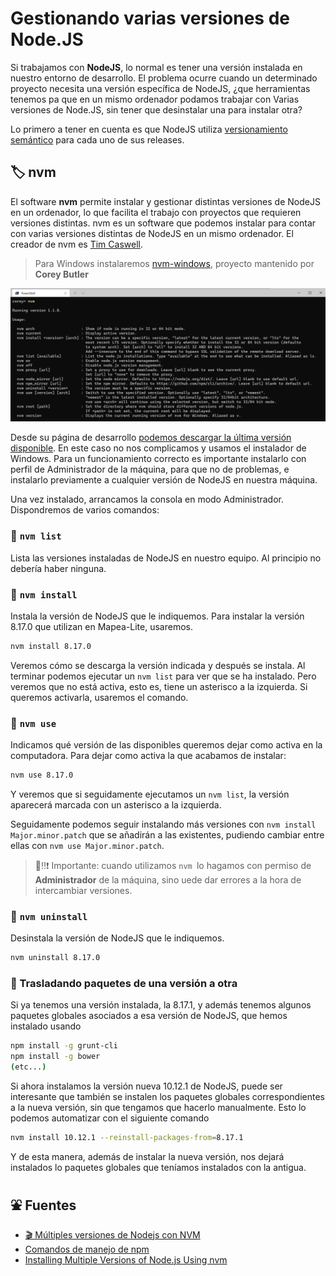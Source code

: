 # Gestionando varias versiones de Node.JS

Si trabajamos con **NodeJS**, lo normal es tener una versión instalada en nuestro entorno de desarrollo. El problema ocurre cuando un determinado proyecto necesita una versión específica de NodeJS, ¿que herramientas tenemos pa que en un mismo ordenador podamos trabajar con Varias versiones de Node.JS, sin tener que desinstalar una para instalar otra?

Lo primero a tener en cuenta es que NodeJS utiliza [versionamiento semántico](https://semver.org/) para cada uno de sus releases.

## 🏷 nvm

El software **nvm** permite instalar y gestionar distintas versiones de NodeJS en un ordenador, lo que facilita el trabajo con proyectos que requieren versiones distintas. nvm es un software que podemos instalar para contar con varias versiones distintas de NodeJS en un mismo ordenador. El creador de nvm es [Tim Caswell](https://github.com/creationix).

> Para Windows instalaremos [nvm-windows](https://github.com/coreybutler/nvm-windows), proyecto mantenido por **Corey Butler**

![](img/nvm-1.1.8-screenshot.jpg)

Desde su página de desarrollo [podemos descargar la última versión disponible](https://github.com/coreybutler/nvm-windows/releases). En este caso no nos complicamos y usamos el instalador de Windows. Para un funcionamiento correcto es importante instalarlo con perfil de Administrador de la máquina, para que no de problemas, e instalarlo previamente a cualquier versión de NodeJS en nuestra máquina.

Una vez instalado, arrancamos la consola en modo Administrador. Dispondremos de varios comandos:

### 🔸 ```nvm list```

Lista las versiones instaladas de NodeJS en nuestro equipo. Al principio no debería haber ninguna.

### 🔸 ```nvm install```

Instala la versión de NodeJS que le indiquemos. Para instalar la versión 8.17.0 que utilizan en Mapea-Lite, usaremos.

```bash
nvm install 8.17.0
```

Veremos cómo se descarga la versión indicada y después se instala. Al terminar podemos ejecutar un ```nvm list``` para ver que se ha instalado. Pero veremos que no está activa, esto es, tiene un asterisco a la izquierda. Si queremos activarla, usaremos el comando.

### 🔸 ```nvm use```

Indicamos qué versión de las disponibles queremos dejar como activa en la computadora. Para dejar como activa la que acabamos de instalar:

```bash
nvm use 8.17.0
```

Y veremos que si seguidamente ejecutamos un ```nvm list```, la versión aparecerá marcada con un asterisco a la izquierda. 

Seguidamente podemos seguir instalando más versiones con ```nvm install Major.minor.patch``` que se añadirán a las existentes, pudiendo cambiar entre ellas con ```nvm use Major.minor.patch```.

> 👀‼❗️ Importante: cuando utilizamos ```nvm ```lo hagamos con permiso de **Administrador** de la máquina, sino uede dar errores a la hora de intercambiar versiones.

### 🔸 ```nvm uninstall```

Desinstala la versión de NodeJS que le indiquemos.

```bash
nvm uninstall 8.17.0
```


### 🔸 Trasladando paquetes de una versión a otra

Si ya tenemos una versión instalada, la 8.17.1, y además tenemos algunos paquetes globales asociados a esa versión de NodeJS, que hemos instalado usando

```bash
npm install -g grunt-cli
npm install -g bower
(etc...)
```

Si ahora instalamos la versión nueva 10.12.1 de NodeJS, puede ser interesante que también se instalen los paquetes globales correspondientes a la nueva versión, sin que tengamos que hacerlo manualmente. Esto lo podemos automatizar con el siguiente comando

```bash
nvm install 10.12.1 --reinstall-packages-from=8.17.1
```

Y de esta manera, además de instalar la nueva versión, nos dejará instalados lo paquetes globales que teníamos instalados con la antigua.


## ⛲️ Fuentes

* [🎬 Múltiples versiones de Nodejs con NVM](https://www.youtube.com/watch?v=iG4u1MK7N3I)
* [Comandos de manejo de npm](https://www.sitepoint.com/npm-guide/)
* [Installing Multiple Versions of Node.js Using nvm](https://www.sitepoint.com/quick-tip-multiple-versions-node-nvm/)
